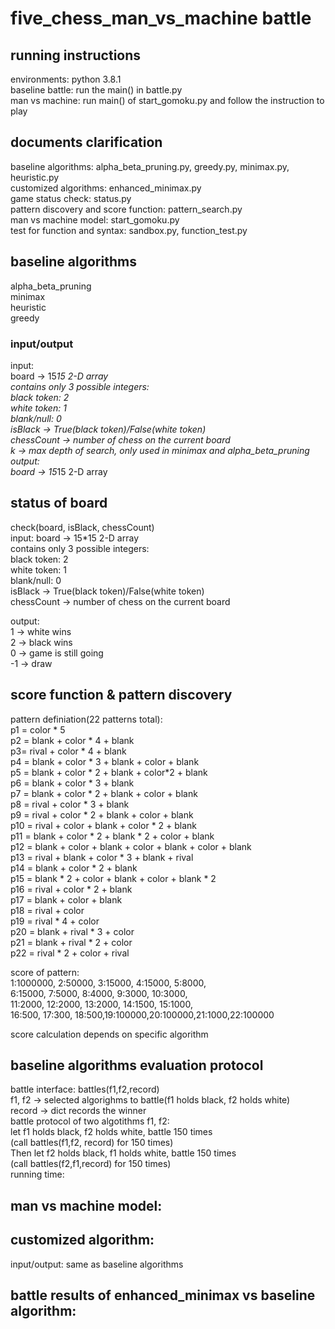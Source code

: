 # five_chess_man_vs_machine battle

## running instructions
environments: python 3.8.1<br>
baseline battle: run the main() in battle.py<br>
man vs machine: run main() of start_gomoku.py and follow the instruction to play<br>

## documents clarification
baseline algorithms: alpha_beta_pruning.py, greedy.py, minimax.py, heuristic.py<br>
customized algorithms: enhanced_minimax.py<br>
game status check: status.py<br>
pattern discovery and score function: pattern_search.py<br>
man vs machine model: start_gomoku.py<br>
test for function and syntax: sandbox.py, function_test.py<br>

## baseline algorithms
alpha_beta_pruning<br>
minimax<br>
heuristic<br>
greedy<br>
### input/output
input: <br>
<t> board -> 15*15 2-D array<br>
        <t><t> contains only 3 possible integers:<br>
        <t><t> black token: 2<br>
        <t><t> white token: 1<br>
        <t><t> blank/null: 0<br>
<t> isBlack -> True(black token)/False(white token)<br>
<t> chessCount -> number of chess on the current board<br>
<t> k -> max depth of search, only used in minimax and alpha_beta_pruning<br>
output: <br>
<t> board -> 15*15 2-D array<br>

## status of board
check(board, isBlack, chessCount)<br>
input: 
<t> board -> 15*15 2-D array<br>
        <t><t> contains only 3 possible integers:<br>
        <t><t><t> black token: 2<br>
        <t><t><t> white token: 1<br>
        <t><t><t> blank/null: 0<br>
<t>isBlack -> True(black token)/False(white token)<br>
<t>chessCount -> number of chess on the current board<br>

output:<br>
<t> 1 -> white wins<br>
<t> 2 -> black wins<br>
<t> 0 -> game is still going<br>
<t> -1 -> draw<br>

## score function & pattern discovery
pattern definiation(22 patterns total):<br>
<t>  p1 = color * 5<br>
<t> p2 = blank + color * 4 + blank<br>
<t> p3= rival + color * 4 + blank<br>
<t> p4 = blank + color * 3 + blank + color + blank<br>
<t> p5 = blank + color * 2 + blank + color*2 + blank<br>
<t> p6 = blank + color * 3 + blank<br>
<t> p7 = blank + color * 2 + blank + color + blank<br>
<t> p8 = rival + color * 3 + blank<br>
<t> p9 = rival + color * 2 + blank + color + blank<br>
<t> p10 = rival + color + blank + color * 2 + blank<br>
<t> p11 = blank + color * 2 + blank * 2 + color + blank<br>
<t> p12 = blank + color + blank + color + blank + color + blank<br>
<t> p13 = rival + blank + color * 3 + blank + rival<br>
<t> p14 = blank + color * 2 + blank<br>
<t> p15 = blank * 2 + color + blank + color + blank * 2<br>
<t> p16 = rival + color * 2 + blank<br>
<t> p17 = blank + color + blank<br>
<t> p18 = rival + color<br>
<t> p19 = rival * 4 + color<br>
<t> p20 = blank + rival * 3 + color<br>
<t> p21 = blank + rival * 2 + color<br>
<t> p22 = rival * 2 + color + rival<br>

score of pattern:<br>
<t> 1:1000000, 2:50000, 3:15000, 4:15000, 5:8000,<br>
<t> 6:15000, 7:5000, 8:4000, 9:3000, 10:3000,<br>
<t> 11:2000, 12:2000, 13:2000, 14:1500, 15:1000,<br>
<t> 16:500, 17:300, 18:500,19:100000,20:100000,21:1000,22:100000<br>

score calculation depends on specific algorithm<br>

## baseline algorithms evaluation protocol
battle interface: battles(f1,f2,record) <br>
<t>               f1, f2 -> selected algorighms to battle(f1 holds black, f2 holds white)<br>
<t>               record -> dict records the winner<br>
battle protocol of two algotithms f1, f2:<br>
<t>               let f1 holds black, f2 holds white, battle 150 times<br>
<t>               (call battles(f1,f2, record) for 150 times)<br>
<t>               Then let f2 holds black, f1 holds white, battle 150 times<br>
<t>               (call battles(f2,f1,record) for 150 times)<br>
running time:<br>


## man vs machine model:


## customized algorithm: 
input/output: same as baseline algorithms


## battle results of enhanced_minimax vs baseline algorithm: